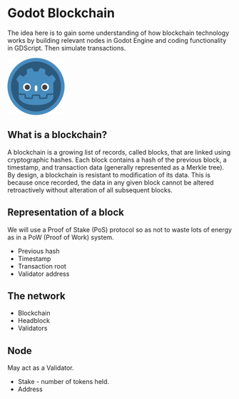 # Godot Blockchain

The idea here is to gain some understanding of how blockchain technology works by building relevant nodes in Godot Engine and coding functionality in GDScript. Then simulate transactions.

![Godot Coin](/assets/godot-coin.png)

## What is a blockchain?

A blockchain is a growing list of records, called blocks, that are linked using cryptographic hashes. Each block contains a hash of the previous block, a timestamp, and transaction data (generally represented as a Merkle tree). By design, a blockchain is resistant to modification of its data. This is because once recorded, the data in any given block cannot be altered retroactively without alteration of all subsequent blocks.

## Representation of a block

We will use a Proof of Stake (PoS) protocol so as not to waste lots of energy as in a PoW (Proof of Work) system.

* Previous hash
* Timestamp
* Transaction root
* Validator address

## The network

* Blockchain
* Headblock
* Validators

## Node

May act as a Validator.

* Stake - number of tokens held.
* Address
